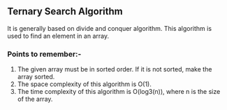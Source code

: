 ## Ternary Search Algorithm

It is generally based on divide and conquer algorithm. This algorithm is used to find an element in an array.

### Points to remember:-

1. The given array must be in sorted order. If it is not sorted, make the array sorted.
2. The space complexity of this algorithm is O(1).
3. The time complexity of this algorithm is O(log3(n)), where n is the size of the array.
